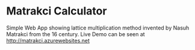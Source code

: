 # Matrakci Calculator
Simple Web App showing lattice multiplication method invented by Nasuh Matrakci from the 16 century.
Live Demo can be seen at http://matrakci.azurewebsites.net
